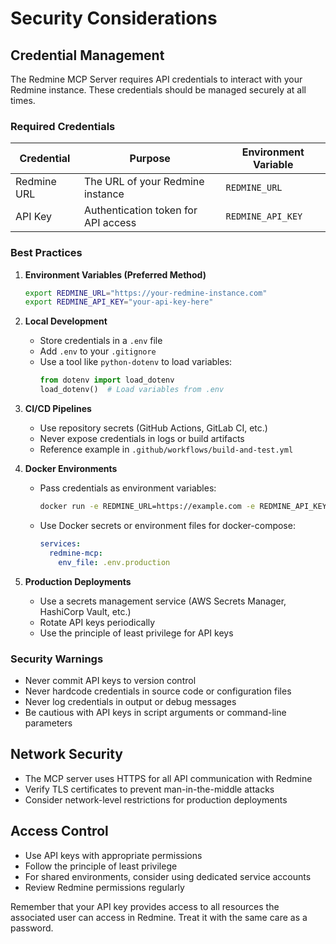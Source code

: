 # Security Considerations

## Credential Management

The Redmine MCP Server requires API credentials to interact with your Redmine instance. These credentials should be managed securely at all times.

### Required Credentials

| Credential | Purpose | Environment Variable |
|------------|---------|----------------------|
| Redmine URL | The URL of your Redmine instance | `REDMINE_URL` |
| API Key | Authentication token for API access | `REDMINE_API_KEY` |

### Best Practices

1. **Environment Variables (Preferred Method)**
   ```bash
   export REDMINE_URL="https://your-redmine-instance.com"
   export REDMINE_API_KEY="your-api-key-here"
   ```

2. **Local Development**
   - Store credentials in a `.env` file
   - Add `.env` to your `.gitignore`
   - Use a tool like `python-dotenv` to load variables:
     ```python
     from dotenv import load_dotenv
     load_dotenv()  # Load variables from .env
     ```

3. **CI/CD Pipelines**
   - Use repository secrets (GitHub Actions, GitLab CI, etc.)
   - Never expose credentials in logs or build artifacts
   - Reference example in `.github/workflows/build-and-test.yml`

4. **Docker Environments**
   - Pass credentials as environment variables:
     ```bash
     docker run -e REDMINE_URL=https://example.com -e REDMINE_API_KEY=your_key your_image
     ```
   - Use Docker secrets or environment files for docker-compose:
     ```yaml
     services:
       redmine-mcp:
         env_file: .env.production
     ```

5. **Production Deployments**
   - Use a secrets management service (AWS Secrets Manager, HashiCorp Vault, etc.)
   - Rotate API keys periodically
   - Use the principle of least privilege for API keys

### Security Warnings

- Never commit API keys to version control
- Never hardcode credentials in source code or configuration files
- Never log credentials in output or debug messages
- Be cautious with API keys in script arguments or command-line parameters

## Network Security

- The MCP server uses HTTPS for all API communication with Redmine
- Verify TLS certificates to prevent man-in-the-middle attacks
- Consider network-level restrictions for production deployments

## Access Control

- Use API keys with appropriate permissions
- Follow the principle of least privilege
- For shared environments, consider using dedicated service accounts
- Review Redmine permissions regularly

Remember that your API key provides access to all resources the associated user can access in Redmine. Treat it with the same care as a password.
